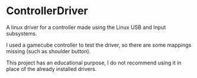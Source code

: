 # ControllerDriver
A linux driver for a controller made using the Linux USB and Input subsystems.

I used a gamecube controller to test the driver, so there are some mappings missing (such as shoulder button).

This project has an educational purpose, I do not recommend using it in place of the already installed drivers.



